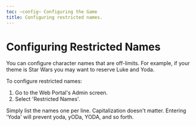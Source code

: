 ```yaml
---
toc: ~config~ Configuring the Game
title: Configuring restricted names.
---
```

# Configuring Restricted Names

You can configure character names that are off-limits.  For example, if your theme is Star Wars you may want to reserve Luke and Yoda. 

To configure restricted names:

1. Go to the Web Portal's Admin screen.  
2. Select 'Restricted Names'.

Simply list the names one per line.  Capitalization doesn't matter.  Entering 'Yoda' will prevent yoda, yODa, YODA, and so forth.
